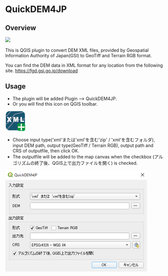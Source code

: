 # QuickDEM4JP

## Overview
![](./docs/img/1.gif)

This is QGIS plugin to convert DEM XML files, provided by Geospatial Information Authority of Japan(GSI) to GeoTiff and Terrain RGB format.

You can find the DEM data in XML format for any location from the following site. https://fgd.gsi.go.jp/download

## Usage

- The plugin will be added Plugin --> QuickDEM4JP.
- Or you will find this icon on QGIS toolbar.

![](./icon.png)

- Choose input type('xml'または'xml'を含む'zip' / 'xml'を含むフォルダ), input DEM path, output type(GeoTiff / Terrain RGB), output path and CRS of outputfile, then click OK.
- The outputfile will be added to the map canvas when the checkbox (アルゴリズムの終了後、QGIS上で出力ファイルを開く) is checked.

![](./docs/img/1.png)
